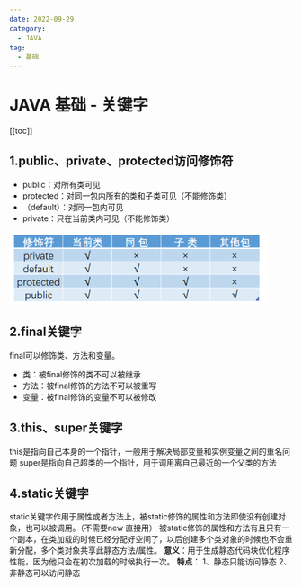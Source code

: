 ```yaml
---
date: 2022-09-29
category:
  - JAVA
tag:
  - 基础
---
```

# JAVA 基础 - 关键字

[[toc]]

## 1.public、private、protected访问修饰符

- public：对所有类可见
- protected：对同一包内所有的类和子类可见（不能修饰类）
- （default）：对同一包内可见
- private：只在当前类内可见（不能修饰类）

![访问修饰符public、private、protected示意图](./image/public-private-default-protected.png)

## 2.final关键字

final可以修饰类、方法和变量。
- 类：被final修饰的类不可以被继承
- 方法：被final修饰的方法不可以被重写
- 变量：被final修饰的变量不可以被修改

## 3.this、super关键字
this是指向自己本身的一个指针，一般用于解决局部变量和实例变量之间的重名问题
super是指向自己超类的一个指针，用于调用离自己最近的一个父类的方法

## 4.static关键字
static关键字作用于属性或者方法上，被static修饰的属性和方法即使没有创建对象，也可以被调用。（不需要new 直接用）
被static修饰的属性和方法有且只有一个副本，在类加载的时候已经分配好空间了，以后创建多个类对象的时候也不会重新分配，多个类对象共享此静态方法/属性。
**意义**：用于生成静态代码块优化程序性能，因为他只会在初次加载的时候执行一次。
**特点**：
1、静态只能访问静态
2、非静态可以访问静态

